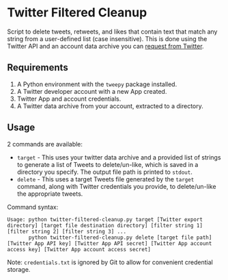 # Twitter Filtered Cleanup

Script to delete tweets, retweets, and likes that contain text that match any string from a user-defined list (case insensitive). This is done using the Twitter API and an account data archive you can [request from Twitter](https://twitter.com/settings/your_twitter_data).

## Requirements

1. A Python environment with the `tweepy` package installed.
2. A Twitter developer account with a new App created.
3. Twitter App and account credentials.
4. A Twitter data archive from your account, extracted to a directory.

## Usage

2 commands are available:
- `target` - This uses your twitter data archive and a provided list of strings to generate a list of Tweets to delete/un-like, which is saved in a directory you specify. The output file path is printed to `stdout`.
- `delete` - This uses a target Tweets file generated by the `target` command, along with Twitter credentials you provide, to delete/un-like the appropriate tweets.

Command syntax:
```text
Usage: python twitter-filtered-cleanup.py target [Twitter export directory] [target file destination directory] [filter string 1] [filter string 2] [filter string 3] ...
       python twitter-filtered-cleanup.py delete [target file path] [Twitter App API key] [Twitter App API secret] [Twitter App account access key] [Twitter App account access secret]
```

Note: `credentials.txt` is ignored by Git to allow for convenient credential storage.